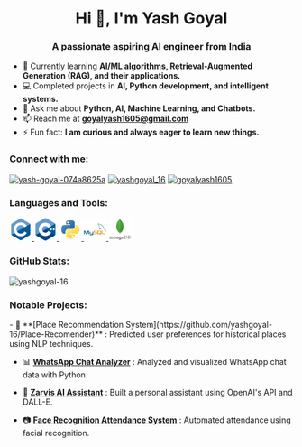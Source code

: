 <h1 align="center">Hi 👋, I'm Yash Goyal</h1>
<h3 align="center">A passionate aspiring AI engineer from India</h3>

- 🌱 Currently learning **AI/ML algorithms, Retrieval-Augmented Generation (RAG), and their applications.**  
- 💻 Completed projects in **AI, Python development, and intelligent systems.**  
- 💬 Ask me about **Python, AI, Machine Learning, and Chatbots.**  
- 📫 Reach me at **goyalyash1605@gmail.com**  
- ⚡ Fun fact: **I am curious and always eager to learn new things.**

<h3 align="left">Connect with me:</h3>
<p align="left">
<a href="https://linkedin.com/in/yash-goyal-074a8625a/" target="blank">
<img align="center" src="https://raw.githubusercontent.com/rahuldkjain/github-profile-readme-generator/master/src/images/icons/Social/linked-in-alt.svg" alt="yash-goyal-074a8625a" height="30" width="40" /></a>
<a href="https://instagram.com/yashgoyal_16" target="blank">
<img align="center" src="https://raw.githubusercontent.com/rahuldkjain/github-profile-readme-generator/master/src/images/icons/Social/instagram.svg" alt="yashgoyal_16" height="30" width="40" /></a>
<a href="https://www.hackerrank.com/goyalyash1605" target="blank">
<img align="center" src="https://raw.githubusercontent.com/rahuldkjain/github-profile-readme-generator/master/src/images/icons/Social/hackerrank.svg" alt="goyalyash1605" height="30" width="40" /></a>
</p>

<h3 align="left">Languages and Tools:</h3>
<p align="left"> 
<a href="https://www.cprogramming.com/" target="_blank" rel="noreferrer"> 
<img src="https://raw.githubusercontent.com/devicons/devicon/master/icons/c/c-original.svg" alt="c" width="40" height="40"/> 
</a> 
<a href="https://www.w3schools.com/cpp/" target="_blank" rel="noreferrer"> 
<img src="https://raw.githubusercontent.com/devicons/devicon/master/icons/cplusplus/cplusplus-original.svg" alt="cplusplus" width="40" height="40"/> 
</a> 
<a href="https://www.python.org" target="_blank" rel="noreferrer"> 
<img src="https://raw.githubusercontent.com/devicons/devicon/master/icons/python/python-original.svg" alt="python" width="40" height="40"/> 
</a> 
<a href="https://www.mysql.com/" target="_blank" rel="noreferrer"> 
<img src="https://raw.githubusercontent.com/devicons/devicon/master/icons/mysql/mysql-original-wordmark.svg" alt="mysql" width="40" height="40"/> 
</a> 
<a href="https://www.mongodb.com/" target="_blank" rel="noreferrer"> 
<img src="https://raw.githubusercontent.com/devicons/devicon/master/icons/mongodb/mongodb-original-wordmark.svg" alt="mongodb" width="40" height="40"/> 
</a> 
</p>

<h3 align="left">GitHub Stats:</h3>
<p>
<img align="center" src="https://github-readme-stats.vercel.app/api/top-langs?username=yashgoyal-16&show_icons=true&locale=en&layout=compact" alt="yashgoyal-16" />
</p>

<h3 align="left">Notable Projects:</h3>
- 🌟 **[Place Recommendation System](https://github.com/yashgoyal-16/Place-Recomender)** : Predicted user preferences for historical places using NLP techniques.  

- 📊 **[WhatsApp Chat Analyzer](https://github.com/yashgoyal-16/whatsapp-chat-anylizer)** : Analyzed and visualized WhatsApp chat data with Python.  

- 🧠 **[Zarvis AI Assistant](https://github.com/yashgoyal-16/Ai-Assistant-)** : Built a personal assistant using OpenAI's API and DALL-E.  

- 📷 **[Face Recognition Attendance System](https://github.com/yashgoyal-16/Attendance-system-using-face-recognition)** : Automated attendance using facial recognition.  

